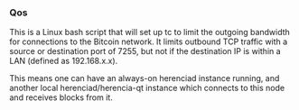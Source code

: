 ### Qos ###

This is a Linux bash script that will set up tc to limit the outgoing bandwidth for connections to the Bitcoin network. It limits outbound TCP traffic with a source or destination port of 7255, but not if the destination IP is within a LAN (defined as 192.168.x.x).

This means one can have an always-on herenciad instance running, and another local herenciad/herencia-qt instance which connects to this node and receives blocks from it.
